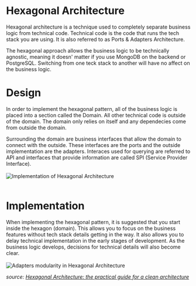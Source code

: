 # Hexagonal Architecture

Hexagonal architecture is a technique used to completely separate business logic from technical code. Technical code is the code that runs the tech stack you are using. It is also referred to as Ports & Adapters Architecture.

The hexagonal approach allows the business logic to be technically agnostic, meaning it doesn' matter if you use MongoDB on the backend or PostgreSQL. Switching from one teck stack to another will have no affect on the business logic. 

# Design

In order to implement the hexagonal pattern, all of the business logic is placed into a section called the Domain. All other technical code is outside of the domain. The domain only relies on itself and any dependecies come from outside the domain.

Surrounding the domain are business interfaces that allow the domain to connect with the outside. These interfaces are the ports and the outside implementation are the adapters. Interaces used for querying are referred to API and interfaces that provide information are called SPI (Service Provider Interface).
<br />
<br />
![Implementation of Hexagonal Architecture](https://beyondxscratch.com/wp-content/uploads/2020/08/implementation-of-the-hexagonal-architecture-1200x649.png)
<br />
<br />
# Implementation

When implementing the hexagonal pattern, it is suggested that you start inside the hexagon (domain). This allows you to focus on the business features without tech stack details getting in the way. It also allows you to delay technical implementation in the early stages of development. As the business logic develops, decisions for technical details will also become clear.
<br />
<br />
![Adapters modularity in Hexagonal Architecture](https://beyondxscratch.com/wp-content/uploads/2020/08/hexagonal-architecture-adapters-modularity-1200x465.png)



_source: [Hexagonal Architecture: the practical guide for a clean architecture](https://beyondxscratch.com/2017/08/19/hexagonal-architecture-the-practical-guide-for-a-clean-architecture/)_